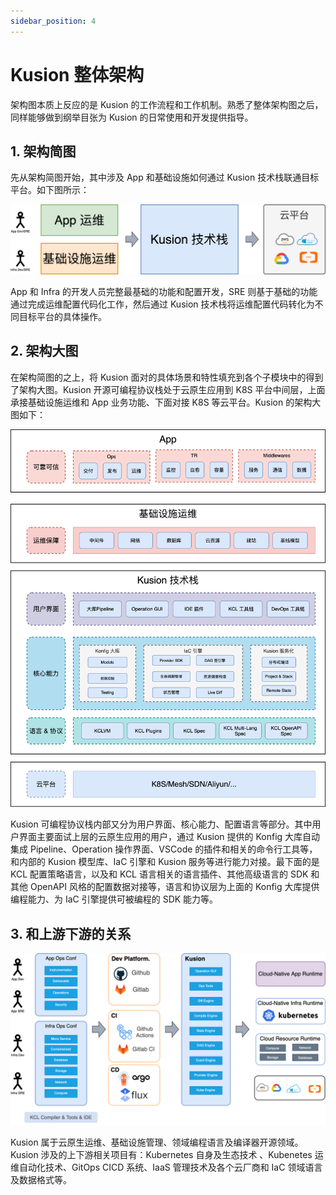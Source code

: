 ```yaml
---
sidebar_position: 4
---
```


# Kusion 整体架构

架构图本质上反应的是 Kusion 的工作流程和工作机制。熟悉了整体架构图之后，同样能够做到纲举目张为 Kusion 的日常使用和开发提供指导。

## 1. 架构简图

先从架构简图开始，其中涉及 App 和基础设施如何通过 Kusion 技术栈联通目标平台。如下图所示：

![](./images/iac-arch-01.png)


App 和 Infra 的开发人员完整最基础的功能和配置开发，SRE 则基于基础的功能通过完成运维配置代码化工作，然后通过 Kusion 技术栈将运维配置代码转化为不同目标平台的具体操作。

## 2. 架构大图

在架构简图的之上，将 Kusion 面对的具体场景和特性填充到各个子模块中的得到了架构大图。Kusion 开源可编程协议栈处于云原生应用到 K8S 平台中间层，上面承接基础设施运维和 App 业务功能、下面对接 K8S 等云平台。Kusion 的架构大图如下：

![](./images/iac-arch-02.png)

Kusion 可编程协议栈内部又分为用户界面、核心能力、配置语言等部分。其中用户界面主要面试上层的云原生应用的用户，通过 Kusion 提供的 Konfig 大库自动集成 Pipeline、Operation 操作界面、VSCode 的插件和相关的命令行工具等，和内部的 Kusion 模型库、IaC 引擎和 Kusion 服务等进行能力对接。最下面的是 KCL 配置策略语言，以及和 KCL 语言相关的语言插件、其他高级语言的 SDK 和其他 OpenAPI 风格的配置数据对接等，语言和协议层为上面的 Konfig 大库提供编程能力、为 IaC 引擎提供可被编程的 SDK 能力等。

## 3. 和上游下游的关系

![](./images/kusion-connect-x-01.png)

Kusion 属于云原生运维、基础设施管理、领域编程语言及编译器开源领域。Kusion 涉及的上下游相关项目有：Kubernetes 自身及生态技术
、Kubenetes 运维自动化技术、GitOps CICD 系统、IaaS 管理技术及各个云厂商和 IaC 领域语言及数据格式等。
